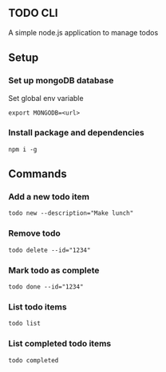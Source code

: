 ## TODO CLI

A simple node.js application to manage todos

## Setup

### Set up mongoDB database

Set global env variable
```
export MONGODB=<url>
```

### Install package and dependencies

```
npm i -g
```

## Commands

### Add a new todo item

```
todo new --description="Make lunch"
```

### Remove todo

```
todo delete --id="1234"
```

### Mark todo as complete

```
todo done --id="1234"
```

### List todo items

```
todo list
```

### List completed todo items

```
todo completed
```

